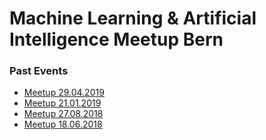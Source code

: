 # Machine Learning & Artificial Intelligence Meetup Bern

### Past Events
- [Meetup 29.04.2019](Meetup_20190429)
- [Meetup 21.01.2019](Meetup_20190121)
- [Meetup 27.08.2018](Meetup_20180827)
- [Meetup 18.06.2018](Meetup_20180618)
